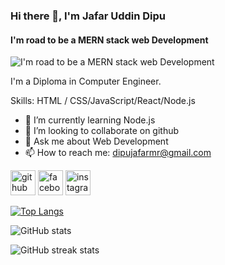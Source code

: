 ### Hi there 👋, I'm Jafar Uddin Dipu
#### I'm road to be  a MERN stack web Development
![I'm road to be  a MERN stack web Development](https://i.pinimg.com/originals/8e/ef/ff/8eefff39d1e4ea997352ec8450efb878.jpg)

I'm a Diploma in Computer Engineer.

Skills:  HTML / CSS/JavaScript/React/Node.js

- 🌱 I’m currently learning Node.js 
- 👯 I’m looking to collaborate on github 
- 💬 Ask me about Web Development 
- 📫 How to reach me: dipujafarmr@gmail.com 


[<img src='https://cdn.jsdelivr.net/npm/simple-icons@3.0.1/icons/github.svg' alt='github' height='40'>](https://github.com/dipujafar)  [<img src='https://cdn.jsdelivr.net/npm/simple-icons@3.0.1/icons/facebook.svg' alt='facebook' height='40'>](https://www.facebook.com/mdjafor.uddin.9674)  [<img src='https://cdn.jsdelivr.net/npm/simple-icons@3.0.1/icons/instagram.svg' alt='instagram' height='40'>](https://www.instagram.com/dipuju/)  

[![Top Langs](https://github-readme-stats.vercel.app/api/top-langs/?username=dipujafar)](https://github.com/anuraghazra/github-readme-stats)

![GitHub stats](https://github-readme-stats.vercel.app/api?username=dipujafar&show_icons=true)  

![GitHub streak stats](https://streak-stats.demolab.com/?user=dipujafar)  

